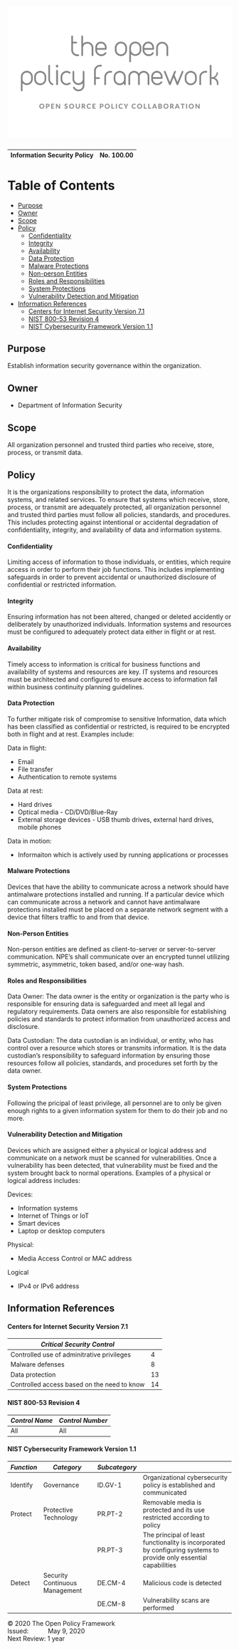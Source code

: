 ![The Open Policy Framework](/images/header.png)
================================================

| Information Security Policy | No. 100.00 |
| --------------------------- | ---------- |

# Table of Contents
- [Purpose](#purpose)
- [Owner](#owner)
- [Scope](#scope)
- [Policy](#policy)
  + [Confidentiality](#confidentiality)
  + [Integrity](#integrity)
  + [Availability](#availability)
  + [Data Protection](#data-protection)
  + [Malware Protections](#malware-protections)
  + [Non-person Entities](#non-person-entities)
  + [Roles and Responsibilities](#roles-and-responsibilities)
  + [System Protections](#system-protections)
  + [Vulnerability Detection and Mitigation](#vulnerability-detection-and-mitigation)
- [Information References](#information-references)
  + [Centers for Internet Security Version 7.1](#centers-for-internet-security-version-7.1)
  + [NIST 800-53 Revision 4](#nist-800-53-revision-4)
  + [NIST Cybersecurity Framework Version 1.1](#nist-cybersecurity-framework-version-1.1)

## Purpose
Establish information security governance within the organization.


## Owner
- Department of Information Security

## Scope
All organization personnel and trusted third parties who receive, store, process, or transmit data.


## Policy

It is the organizations responsibility to protect the data, information systems, and related services. To ensure that systems which receive, store, process, or transmit are adequately protected, all organization personnel and trusted third parties must follow all policies, standards, and procedures. This includes protecting against intentional or accidental degradation of confidentiality, integrity, and availability of data and information systems. 

#### Confidentiality
Limiting access of information to those individuals, or entities, which require access in order to perform their job functions. This includes implementing safeguards in order to prevent accidental or unauthorized disclosure of confidential or restricted information.

#### Integrity
Ensuring information has not been altered, changed or deleted accidently or deliberately by unauthorized individuals. Information systems and resources must be configured to adequately protect data either in flight or at rest.

#### Availability
Timely access to information is critical for business functions and availability of systems and resources are key. IT systems and resources must be architected and configured to ensure access to information fall within business continuity planning guidelines.

#### Data Protection
To further mitigate risk of compromise to sensitive Information, data which has been classified as confidential or restricted, is required to be encrypted both in flight and at rest. Examples include:

Data in flight:
- Email
- File transfer
- Authentication to remote systems

Data at rest:
- Hard drives
- Optical media - CD/DVD/Blue-Ray
- External storage devices - USB thumb drives, external hard drives, mobile phones

Data in motion:
- Informaiton which is actively used by running applications or processes

#### Malware Protections
Devices that have the ability to communicate across a network should have antimalware protections installed and running. If a particular device which can communicate across a network and cannot have antimalware protections installed must be placed on a separate network segment with a device that filters traffic to and from that device.

#### Non-Person Entities
Non-person entities are defined as client-to-server or server-to-server communication. NPE’s shall communicate over an encrypted tunnel utilizing symmetric, asymmetric, token based, and/or one-way hash.

#### Roles and Responsibilities
Data Owner:
The data owner is the entity or organization is the party who is responsible for ensuring data is safeguarded and meet all legal and regulatory requirements. Data owners are also responsible for establishing policies and standards to protect information from unauthorized access and disclosure.

Data Custodian:
The data custodian is an individual, or entity, who has control over a resource which stores or transmits information. It is the data custodian’s responsibility to safeguard information by ensuring those resources follow all policies, standards, and procedures set forth by the data owner.

#### System Protections
Following the pricipal of least privilege, all personnel are to only be given enough rights to a given information system for them to do their job and no more. 

#### Vulnerability Detection and Mitigation
Devices which are assigned either a physical or logical address and communicate on a network must be scanned for vulnerabilities. Once a vulnerability has been detected, that vulnerability must be fixed and the system brought back to normal operations. Examples of a physical or logical address includes:

Devices:
- Information systems
- Internet of Things or IoT
- Smart devices
- Laptop or desktop computers

Physical:
- Media Access Control or MAC address

Logical
- IPv4 or IPv6 address

## Information References

#### Centers for Internet Security Version 7.1

| _Critical Security Control_                 |          |
| ------------------------------------------- | -------- |
| Controlled use of adminitrative privileges  | 4        | 
| Malware defenses                            | 8        |
| Data protection                             | 13       |
| Controlled access based on the need to know | 14       |
 

#### NIST 800-53 Revision 4

| _Control Name_ | _Control Number_ |
| -------------- | ---------------- |
| All            | All              |

#### NIST Cybersecurity Framework Version 1.1

| _Function_ | _Category_                     | _Subcategory_ |                                                                                                                    |
| ---------- | ------------------------------ | ------------- | ------------------------------------------------------------------------------------------------------------------ |
| Identify   | Governance                     | ID.GV-1       | Organizational cybersecurity policy is established and communicated                                                |
| Protect    | Protective Technology          | PR.PT-2       | Removable media is protected and its use restricted according to policy                                            | 
|            |                                | PR.PT-3       | The principal of least functionality is incorporated by configuring systems to provide only essential capabilities |  
| Detect     | Security Continuous Management | DE.CM-4       | Malicious code is detected                                                                                         |
|            |                                | DE.CM-8       | Vulnerability scans are performed                                                                                  | 

<div class='footer'>
  &copy; 2020 The Open Policy Framework </br>
  Issued: &nbsp;&nbsp;&nbsp;&nbsp;&nbsp;&nbsp;&nbsp;&nbsp;&nbsp; May 9, 2020 </br>
  Next Review: 1 year </br>
</div>